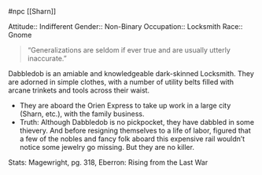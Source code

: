 #npc [[Sharn]]

Attitude:: Indifferent
Gender:: Non-Binary
Occupation:: Locksmith
Race:: Gnome

> “Generalizations are seldom if ever true and are usually utterly inaccurate.”

Dabbledob is an amiable and knowledgeable dark-skinned Locksmith. They are adorned in simple clothes, with a number of utility belts filled with arcane trinkets and tools across their waist.

- They are aboard the Orien Express to take up work in a large city (Sharn, etc.), with the family business.
- Truth: Although Dabbledob is no pickpocket, they have dabbled in some thievery. And before resigning themselves to a life of labor, figured that a few of the nobles and fancy folk aboard this expensive rail wouldn’t notice some jewelry go missing. But they are no killer.

Stats: Magewright, pg. 318, Eberron: Rising from the Last War